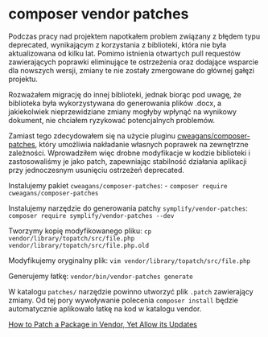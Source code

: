 # composer vendor patches

Podczas pracy nad projektem napotkałem problem związany z błędem typu deprecated, wynikającym z korzystania z biblioteki,
która nie była aktualizowana od kilku lat. Pomimo istnienia otwartych pull requestów zawierających poprawki eliminujące te ostrzeżenia
oraz dodające wsparcie dla nowszych wersji, zmiany te nie zostały zmergowane do głównej gałęzi projektu.

Rozważałem migrację do innej biblioteki, jednak biorąc pod uwagę, że biblioteka była wykorzystywana do generowania plików .docx,
a jakiekolwiek nieprzewidziane zmiany mogłyby wpłynąć na wynikowy dokument, nie chciałem ryzykować potencjalnych problemów.

Zamiast tego zdecydowałem się na użycie pluginu [cweagans/composer-patches](https://github.com/cweagans/composer-patches), który umożliwia nakładanie własnych poprawek na zewnętrzne zależności.
Wprowadziłem więc drobne modyfikacje w kodzie biblioteki i zastosowaliśmy je jako patch, zapewniając stabilność działania aplikacji przy jednoczesnym usunięciu ostrzeżeń deprecated.

Instalujemy pakiet `cweagans/composer-patches`: - `composer require cweagans/composer-patches`

Instalujemy narzędzie do generowania patchy `symplify/vendor-patches`: `composer require symplify/vendor-patches --dev`

Tworzymy kopię modyfikowanego pliku: `cp vendor/library/topatch/src/file.php vendor/library/topatch/src/file.php.old`

Modyfikujemy oryginalny plik: `vim vendor/library/topatch/src/file.php`

Generujemy łatkę: `vendor/bin/vendor-patches generate`

W katalogu `patches/` narzędzie powinno utworzyć plik `.patch` zawierający zmiany.
Od tej pory wywoływanie polecenia `composer install` będzie automatycznie aplikowało łatkę na kod w katalogu vendor.

[How to Patch a Package in Vendor, Yet Allow its Updates](https://tomasvotruba.com/blog/2020/07/02/how-to-patch-package-in-vendor-yet-allow-its-updates/)
